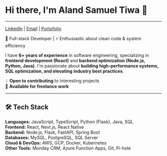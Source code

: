# Hi there, I'm Aland Samuel Tiwa 👋 
---
[LinkedIn](https://www.linkedin.com/in/alandtiwa/) | [Email](mailto:aland.samuel.tiwa@gmail.com) | [Portofolio](https://porto.bukantiwa.my.id/)

🎯 Full-stack Developer | ⚡ Enthusiastic about clean code & system efficiency

I have **6+ years of experience** in software engineering, specializing in **frontend development (React)** and **backend optimization (Node.js, Python, Java)**. I'm passionate about **building high-performance systems, SQL optimization, and elevating industry best practices**.  

💡 **Open to contributing** to interesting projects  
💼 **Available for freelance work**  

---

## 🛠 Tech Stack  
**Languages:** JavaScript, TypeScript, Python (Flask), Java, SQL  
**Frontend:** React, Next.js, React Native  
**Backend:** Node.js, Flask, FastAPI, Spring Boot  
**Databases:** MySQL, PostgreSQL, SQL Server  
**Cloud & DevOps:** AWS, GCP, Docker, Kubernetes  
**Other Tools:** Monday CRM, Azure Function Apps, Git, Pi-hole  
